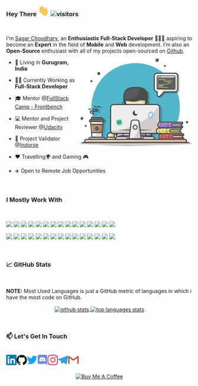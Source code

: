 ### Hey There <img src="https://raw.githubusercontent.com/sagarchoudhary96/sagarchoudhary96/main/icons/wave.gif" width="30px" height="30px"> ![visitors](https://visitor-badge.laobi.icu/badge?page_id=sagarchoudhary96.sagarchoudhary96)

<br/>

I'm [Sagar Choudhary](https://www.linkedin.com/in/sagarchoudhary96), an **Enthusiastic Full-Stack Developer** 👨🏻‍💻 aspiring to become an **Expert** in the field of **Mobile** and **Web** development. I’m also an **Open-Source** enthusiast with all of my projects open-sourced on [Github](https://www.github.com/sagarchoudhary96).
<br/>
<img align="right" alt="coding User Image" src="https://raw.githubusercontent.com/sagarchoudhary96/sagarchoudhary96/main/icons/code.png" height="250" />

- 📌 Living in **Gurugram, India**

- 👨‍💻 Currently Working as **Full-Stack Developer**

- 🎓 Mentor @[FullStack Camp - Frontbench](https://github.com/frontbenchHQ)

- 💻 Mentor and Project Reviewer @[Udacity](https://www.udacity.com/)

- 📝 Project Validator @[Indorse](https://indorse.io/)

- ♥️ Travelling🌍 and Gaming 🎮

- ✈️ Open to Remote Job Opportunities

<br/>

### I Mostly Work With

<br/>

<code><img height="35" src="https://cdn.jsdelivr.net/gh/devicons/devicon/icons/javascript/javascript-original.svg"></code>
<code><img height="35" src="https://cdn.jsdelivr.net/gh/devicons/devicon/icons/react/react-original.svg"></code>
<code><img height="35" src="https://cdn.jsdelivr.net/gh/devicons/devicon/icons/nextjs/nextjs-original.svg"></code>
<code><img height="35" src="https://cdn.jsdelivr.net/gh/devicons/devicon/icons/go/go-original.svg"></code>
<code><img height="35" src="https://cdn.jsdelivr.net/gh/devicons/devicon/icons/graphql/graphql-plain-wordmark.svg"></code>
<code><img height="35" src="https://cdn.jsdelivr.net/gh/devicons/devicon/icons/swift/swift-original.svg"></code>
<code><img height="35" src="https://cdn.jsdelivr.net/gh/devicons/devicon/icons/python/python-original.svg"></code>
<code><img height="35" src="https://cdn.jsdelivr.net/gh/devicons/devicon/icons/redux/redux-original.svg"></code>
<code><img height="35" src="https://cdn.jsdelivr.net/gh/devicons/devicon/icons/nodejs/nodejs-original.svg"></code>
<code><img height="35" src="https://cdn.jsdelivr.net/gh/devicons/devicon/icons/express/express-original.svg"></code>
<code><img height="35" src="https://cdn.jsdelivr.net/gh/devicons/devicon/icons/html5/html5-original-wordmark.svg"></code>
<code><img height="35" src="https://cdn.jsdelivr.net/gh/devicons/devicon/icons/css3/css3-original-wordmark.svg"></code>
<code><img height="35" src="https://cdn.jsdelivr.net/gh/devicons/devicon/icons/jquery/jquery-plain-wordmark.svg"></code>
<code><img height="35" src="https://cdn.simpleicons.org/styledcomponents/DB7093"></code>
<code><img height="35" src="https://cdn.jsdelivr.net/gh/devicons/devicon/icons/webpack/webpack-original.svg"></code>

<code><img height="35" src="https://cdn.jsdelivr.net/gh/devicons/devicon/icons/android/android-original.svg"></code>
<code><img height="35" src="https://cdn.jsdelivr.net/gh/devicons/devicon/icons/xcode/xcode-original.svg"></code>
<code><img height="35" src="https://cdn.jsdelivr.net/gh/devicons/devicon/icons/flutter/flutter-original.svg"></code>
<code><img height="35" src="https://cdn.jsdelivr.net/gh/devicons/devicon/icons/firebase/firebase-plain-wordmark.svg"></code>
<code><img height="35" src="https://cdn.simpleicons.org/supabase/3FCF8E"></code>
<code><img height="35" src="https://cdn.jsdelivr.net/gh/devicons/devicon/icons/mysql/mysql-original-wordmark.svg"></code>
<code><img height="35" src="https://cdn.jsdelivr.net/gh/devicons/devicon/icons/mongodb/mongodb-original-wordmark.svg"></code>
<code><img height="35" src="https://cdn.jsdelivr.net/gh/devicons/devicon/icons/postgresql/postgresql-original-wordmark.svg"></code>
<code><img height="35" src="https://cdn.jsdelivr.net/gh/devicons/devicon/icons/git/git-original.svg"></code>
<code><img height="35" src="https://cdn.jsdelivr.net/gh/devicons/devicon/icons/amazonwebservices/amazonwebservices-original-wordmark.svg"></code>
<code><img height="35" src="https://cdn.jsdelivr.net/gh/devicons/devicon/icons/docker/docker-original-wordmark.svg"></code>
<code><img height="35" src="https://cdn.jsdelivr.net/gh/devicons/devicon/icons/kubernetes/kubernetes-plain-wordmark.svg"></code>
<code><img height="35" src="https://cdn.jsdelivr.net/gh/devicons/devicon/icons/vagrant/vagrant-original.svg"></code>
<code><img height="35" src="https://cdn.jsdelivr.net/gh/devicons/devicon/icons/ansible/ansible-original.svg"></code>
<code><img height="35" src="https://cdn.jsdelivr.net/gh/devicons/devicon/icons/terraform/terraform-original.svg"></code>

<br/>

### &#x1f4c8; GitHub Stats

<br/>

**NOTE:** Most Used Languages is just a GitHub metric of languages in which i have the most code on GitHub.

<p align="center">
<a href="https://github.com/sagarchoudhary96">
  <img height="200px"width="55%" align="center" alt="github stats" src="https://github-readme-stats.vercel.app/api?username=sagarchoudhary96&include_all_commits=true&count_private=true&show_icons=true&theme=default_repocard&hide_border=true" />
</a>
<a href="https://github.com/sagarchoudhary96">
  <img height="200px" width="40%" alt="top languages stats" align="center" src="https://github-readme-stats.vercel.app/api/top-langs/?username=sagarchoudhary96&hide=java&langs_count=8&layout=compact&theme=default_repocard&hide_border=true" />
</a>
</p>

<br/>

### 📫 Let's Get In Touch

<br/>

<a href='https://www.linkedin.com/in/sagarchoudhary96'>
<img align="left" alt="Sagar Choudhary Linkedin" width="28" src="https://raw.githubusercontent.com/sagarchoudhary96/sagarchoudhary96/main/icons/linkedin.svg" />
</a>

<a href='https://www.github.com/sagarchoudhary96'>
<img align="left" alt="Sagar Choudhary Github" width="28" src="https://raw.githubusercontent.com/sagarchoudhary96/sagarchoudhary96/main/icons/github.svg" />
</a>

<a href='https://www.twitter.com/sa_choudhary'>
<img align="left" alt="Sagar Choudhary Twitter" width="28" src="https://raw.githubusercontent.com/sagarchoudhary96/sagarchoudhary96/main/icons/twitter.svg" />
</a>

<a href='https://discord.gg/J9mh7TrDAR'>
<img align="left" alt="Sagar Choudhary Discord" width="28" src="https://raw.githubusercontent.com/sagarchoudhary96/sagarchoudhary96/main/icons/discord.svg" />
</a>

<a href='https://www.instagram.com/sagarchoudhary96'>
<img align="left" alt="Sagar Choudhary Instagram" width="28" src="https://raw.githubusercontent.com/sagarchoudhary96/sagarchoudhary96/main/icons/instagram.svg" />
</a>

<a href='https://t.me/sagarchoudhary96'>
<img align="left" width="28" alt="Sagar Choudhary Telegram" src="https://raw.githubusercontent.com/sagarchoudhary96/sagarchoudhary96/main/icons/telegram.svg" />
</a>

<a href="mailto:sagar.choudhary96@gmail.com">
<img align="left" width="28" alt="Sagar Choudhary Mail" src="https://raw.githubusercontent.com/sagarchoudhary96/sagarchoudhary96/main/icons/gmail.svg" />
</a>

<br />
<br />

<p align="center">
<a href="https://buymeacoff.ee/sagarchoudhary" target="_blank"><img align="center" src="https://cdn.buymeacoffee.com/buttons/default-blue.png" alt="Buy Me A Coffee" height="41" width="174"></a>
</p>

